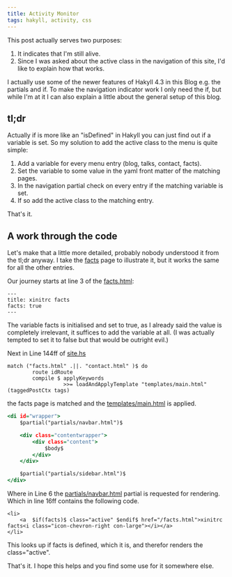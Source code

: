 ```yaml
---
title: Activity Monitor
tags: hakyll, activity, css
---
```


This post actually serves two purposes:

1. It indicates that I'm still alive.
2. Since I was asked about the <span class="tt">active</span> class in the navigation of this site, I'd like to explain how that works.

<!--more-->

I actually use some of the newer features of Hakyll 4.3 in this Blog e.g. the <span class="tt">partials</span> and <span class="tt">if</span>. To make the navigation indicator work I only need the <span class="tt">if</span>, but while I'm at it I can also explain a little about the general setup of this blog.

## tl;dr

Actually <span class="tt">if</span> is more like an "<span class="tt">isDefined</span>" in Hakyll you can just find out if a variable is set. So my solution to add the active class to the menu is quite simple:

1. Add a variable for every menu entry (blog, talks, contact, facts).
2. Set the variable to some value in the <span class="tt">yaml</span> front matter of the matching pages.
3. In the navigation partial check on every entry if the matching variable is set.
4. If so add the <span class="tt">active</span> class to the matching entry.

That's it.

## A work through the code

Let's make that a little more detailed, probably nobody understood it from the tl;dr anyway. I take the [facts](/facts.html) page to illustrate it, but it works the same for all the other entries.


Our journey starts at line 3 of the [facts.html](https://github.com/xinitrc/xinitrc.de/blob/master/facts.html):

~~~ {.yaml}
---
title: xinitrc facts
facts: true
---
~~~

The variable <span class="tt">facts</span> is initialised and set to <span class="tt">true</span>, as I already said the value is completely irrelevant, it suffices to add the variable at all. (I was actually tempted to set it to <span class="tt">false</span> but that would be outright evil.)

Next in Line 144ff of [site.hs](https://github.com/xinitrc/xinitrc.de/blob/master/site.hs)

~~~ { .haskell }
match ("facts.html" .||. "contact.html" )$ do
        route idRoute
        compile $ applyKeywords
                  >>= loadAndApplyTemplate "templates/main.html" (taggedPostCtx tags)
~~~

the facts page is matched and the [templates/main.html](https://github.com/xinitrc/xinitrc.de/blob/master/templates/main.html) is applied.

~~~ {.html }
<di id="wrapper">
    $partial("partials/navbar.html")$

    <div class="contentwrapper">
        <div class="content">
            $body$
        </div>
    </div>

    $partial("partials/sidebar.html")$
</div>

~~~

Where in Line 6 the [partials/navbar.html](https://github.com/xinitrc/xinitrc.de/blob/master/partials/navbar.html) partial is requested for rendering. Which in line 16ff contains the following code.

~~~ { .html }
<li>
    <a  $if(facts)$ class="active" $endif$ href="/facts.html">xinitrc facts<i class="icon-chevron-right con-large"></i></a>
</li>
~~~


This looks up if <span class="tt">facts</span> is defined, which it is, and therefor renders the <span class="tt"> class="active"</span>.

That's it. I hope this helps and you find some use for it somewhere else.